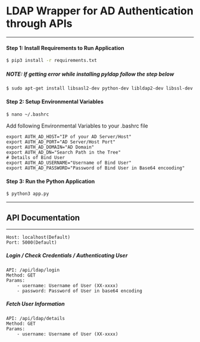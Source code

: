 # LDAP Wrapper for AD Authentication through APIs
--------------------------------------------------

#### Step 1: Install Requirements to Run Application

```bash
$ pip3 install -r requirements.txt
```

##### NOTE: If getting error while installing pyldap follow the step below

```bash
$ sudo apt-get install libsasl2-dev python-dev libldap2-dev libssl-dev -y
```

#### Step 2: Setup Environmental Variables
```bash
$ nano ~/.bashrc
```
Add following Environmental Variables to your .bashrc file
```text
export AUTH_AD_HOST="IP of your AD Server/Host"
export AUTH_AD_PORT="AD Server/Host Port"
export AUTH_AD_DOMAIN="AD Domain"
export AUTH_AD_DN="Search Path in the Tree"
# Details of Bind User 
export AUTH_AD_USERNAME="Username of Bind User"
export AUTH_AD_PASSWORD="Password of Bind User in Base64 encooding"
```
#### Step 3: Run the Python Application
```bash
$ python3 app.py
``` 

----------------------------------

## API Documentation
-------------------
```api
Host: localhost(Default)
Port: 5000(Default)
```

##### Login / Check Credentials / Authenticating User
```api
API: /api/ldap/login
Method: GET
Params:
    - username: Username of User (XX-xxxx)
    - password: Password of User in base64 encoding
```

##### Fetch User Information
```api
API: /api/ldap/details
Method: GET
Params:
    - username: Username of User (XX-xxxx)
```
